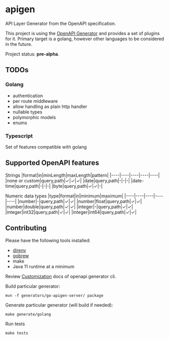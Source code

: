 # apigen
API Layer Generator from the OpenAPI specification.

This project is using the [OpenAPI Generator](https://github.com/openapitools/openapi-generator) and provides a set of plugins for it. Primary target is a golang, however other languages to be considered in the future.

Project status: **pre-alpha**.

## TODOs

### Golang
* authentication
* per route middleware
* allow handling as plain http handler
* nullable types
* polymorphic models
* enums

### Typescript

Set of features compatible with golang

## Supported OpenAPI features

Strings
|format|in|minLength|maxLength|pattern|
|----|----|----|----|----|
|none or custom|query,path|&check;|&check;|&check;|
|date|query,path|-|-|-|
|date-time|query,path|-|-|-|
|byte|query,path|&check;|&check;|-|

Numeric data types
|type|format|in|minimum|maximum|
|----|----|----|----|----|
|number|-|query,path|&check;|&check;|
|number|float|query,path|&check;|&check;|
|number|double|query,path|&check;|&check;|
|integer|-|query,path|&check;|&check;|
|integer|int32|query,path|&check;|&check;|
|integer|int64|query,path|&check;|&check;|

## Contributing

Please have the following tools installed:
* [direnv](https://github.com/direnv/direnv)
* [gobrew](https://github.com/kevincobain2000/gobrew#install-or-update)
* make
* Java 11 runtime at a minimum

Review [Customization](https://openapi-generator.tech/docs/customization) docs of openapi generator cli.

Build particular generator:
```
mvn -f generators/go-apigen-server/ package
```

Generate particular generator (will build if needed):
```
make generate/golang
```

Run tests
```
make tests
```